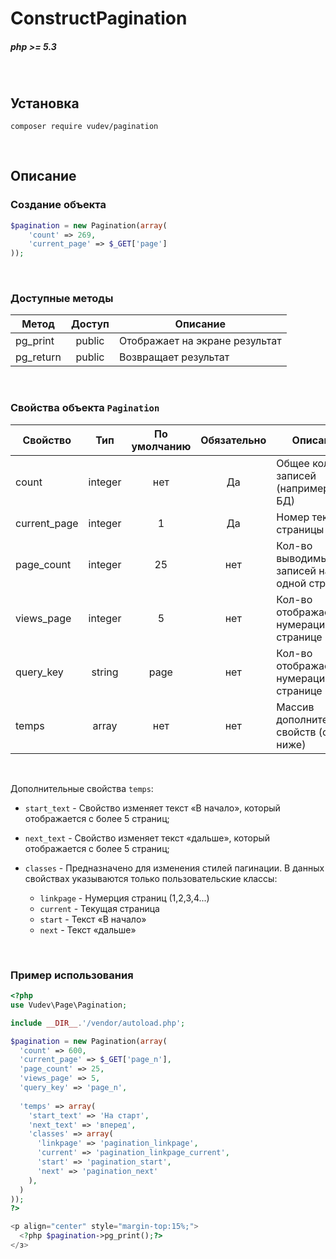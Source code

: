 # ConstructPagination
##### php >= 5.3

<br>

## Установка
```
composer require vudev/pagination
```

<br>

## Описание
### Создание объекта
```php
$pagination = new Pagination(array(
    'count' => 269,
    'current_page' => $_GET['page']
));
```
<br>

### Доступные методы
| Метод        | Доступ  | Описание |
| ------------ | :----:  | -------- |
| pg_print     | public  | Отображает на экране результат |
| pg_return    | public  | Возвращает результат |

<br>

### Свойства объекта `Pagination`

| Свойство     | Тип     | По умолчанию | Обязательно | Описание |
| ------------ | :----: | :----: | :----: | -------- |
| count        | integer | нет            | Да          | Общее кол-во записей (например в БД) |
| current_page | integer | 1            | Да          | Номер текущей страницы (от 1) |
| page_count   | integer | 25           | нет          | Кол-во выводимых записей на одной странице |
| views_page   | integer | 5            | нет          | Кол-во отображаемых нумераций на странице |
| query_key   | string  | page         | нет          | Кол-во отображаемых нумераций на странице |
| temps   | array  | нет         | нет          | Массив дополнительных свойств (см. ниже) |

<br>

Дополнительные свойства `temps`: <br>

* `start_text` - Свойство изменяет текст «В начало», который отображается с более 5 страниц;
* `next_text` - Свойство изменяет текст «дальше», который отображается с более 5 страниц;
* `classes` - Предназначено для изменения стилей пагинации.
    В данных свойствах указываются только пользовательские классы:
    <br>

    * `linkpage` - Нумерция страниц (1,2,3,4...)
    * `current` - Текущая страница
    * `start` - Текст «В начало»
    * `next` - Текст «дальше»
 
<br>



### Пример использования
```php
<?php
use Vudev\Page\Pagination;

include __DIR__.'/vendor/autoload.php';

$pagination = new Pagination(array(
  'count' => 600,
  'current_page' => $_GET['page_n'],
  'page_count' => 25,
  'views_page' => 5,
  'query_key' => 'page_n',
  
  'temps' => array(
    'start_text' => 'На старт',
    'next_text' => 'вперед',
    'classes' => array(
      'linkpage' => 'pagination_linkpage',
      'current' => 'pagination_linkpage_current',
      'start' => 'pagination_start',
      'next' => 'pagination_next'
    ),
  )
)); 
?>

<p align="center" style="margin-top:15%;">
  <?php $pagination->pg_print();?>
</з>
```